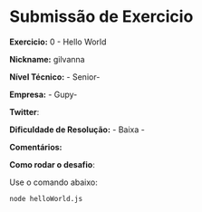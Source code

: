 # Submissão de Exercicio

**Exercicio:** 0 - Hello World

**Nickname:** gilvanna

**Nível Técnico:** - Senior-

**Empresa:** - Gupy-

**Twitter**: 

**Dificuldade de Resolução:** - Baixa -

**Comentários:** 

**Como rodar o desafio**: 

Use o comando abaixo: 
```bash
node helloWorld.js
```